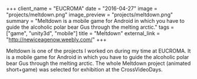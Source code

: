 +++
client_name = "EUCROMA"
date = "2016-04-27"
image = "projects/meltdown.png"
image_preview = "projects/meltdown.png"
summary = "Meltdown is a mobile game for Android in which you have to guide the alcoholic polar bear Gus through the melting arctic."
tags = ["game", "unity3d", "mobile"]
title = "Meltdown"
external_link = "http://newiceagenow.weebly.com/"
+++

Meltdown is one of the projects I worked on during my time at EUCROMA. It is a mobile game for Android in which you have to guide the alcoholic polar bear Gus through the melting arctic. The whole Meltdown project (animated short+game) was selected for exhibition at the CrossVideoDays.